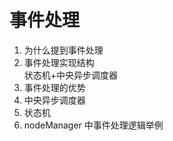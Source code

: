 # 事件处理

1. 为什么提到事件处理
2. 事件处理实现结构  
状态机+中央异步调度器
3. 事件处理的优势
3. 中央异步调度器
4. 状态机
5. nodeManager 中事件处理逻辑举例
